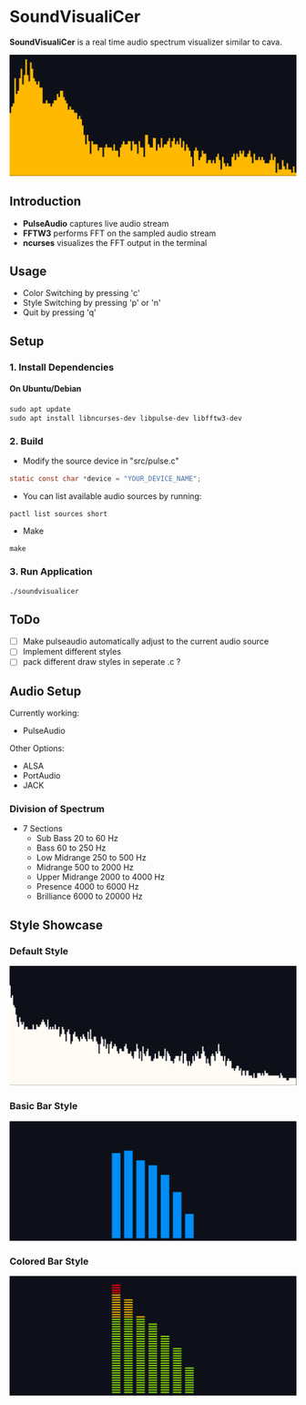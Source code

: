 # SoundVisualiCer

**SoundVisualiCer** is a real time audio spectrum visualizer similar to cava.

![Screenshot of SoundvisualiCer](images/introduction.png)

## Introduction
- **PulseAudio** captures live audio stream
- **FFTW3** performs FFT on the sampled audio stream
- **ncurses** visualizes the FFT output in the terminal

## Usage
- Color Switching by pressing 'c'
- Style Switching by pressing 'p' or 'n'
- Quit by pressing 'q'

## Setup

### 1. Install Dependencies

#### On Ubuntu/Debian
```Terminal
sudo apt update
sudo apt install libncurses-dev libpulse-dev libfftw3-dev
```
### 2. Build

- Modify the source device in "src/pulse.c"
```c
static const char *device = "YOUR_DEVICE_NAME";
```
- You can list available audio sources by running:
```Terminal
pactl list sources short
```
- Make
```Terminal
make
```
### 3. Run Application

```Terminal
./soundvisualicer
```

## ToDo
- [ ] Make pulseaudio automatically adjust to the current audio source
- [ ] Implement different styles
- [ ] pack different draw styles in seperate .c ?

## Audio Setup
Currently working:
- PulseAudio

Other Options:
- ALSA
- PortAudio
- JACK

### Division of Spectrum
- 7 Sections
    - Sub Bass         20 to    60 Hz
    - Bass             60 to   250 Hz
    - Low Midrange    250 to   500 Hz
    - Midrange        500 to  2000 Hz
    - Upper Midrange 2000 to  4000 Hz
    - Presence       4000 to  6000 Hz
    - Brilliance     6000 to 20000 Hz

## Style Showcase

### Default Style

![Screenshot of default style](images/style_default.png)

### Basic Bar Style

![Screenshot of basic bar style](images/style_basic_bar.png)

### Colored Bar Style

![Screenshot of colored bar style](images/style_colored_bar.png)